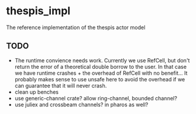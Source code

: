 # thespis_impl
The reference implementation of the thespis actor model


## TODO

- The runtime convience needs work. Currently we use RefCell, but don't return the error of a theoretical double borrow to the user. In that case we have runtime crashes + the overhead of RefCell with no benefit... It probably makes sense to use unsafe here to avoid the overhead if we can guarantee that it will never crash.
- clean up benches
- use generic-channel crate? allow ring-channel, bounded channel?
- use juliex and crossbeam channels? in pharos as well?


